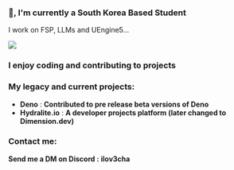 ### 👋, I'm currently a South Korea Based Student 
I work on FSP, LLMs and UEngine5...

![](https://komarev.com/ghpvc/?username=Milo123459)

### I enjoy coding and contributing to projects

### My legacy and current projects:
* **Deno** : **Contributed to pre release beta versions of Deno**
* **Hydralite.io** : **A developer projects platform (later changed to Dimension.dev)**

### Contact me:
**Send me a DM on Discord :** **ilov3cha**


